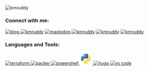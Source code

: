 <p align="left"><img align="center" src="https://github-readme-stats.vercel.app/api?username=kmruddy&show_icons=true&locale=en" alt="kmruddy" /></p>

<h3 align="left">Connect with me:</h3>
<p align="left">
<a href="https://www.kmruddy.com/" target="_blank" rel="noreferrer"> <img align="center" src="https://api.iconify.design/openmoji/globe-with-meridians.svg" alt="blog" width="40" height="40"/> </a>
<a href="https://twitter.com/kmruddy" target="blank"><img align="center" src="https://api.iconify.design/logos/twitter.svg" alt="kmruddy" height="40" width="40" /></a>
<a href="https://mastodon.kmruddy.com/@kmruddy" target="_blank" rel="noreferrer"> <img align="center" src="https://api.iconify.design/logos/mastodon-icon.svg" alt="mastodon" width="40" height="40"/> </a>
<a href="https://linkedin.com/in/kmruddy" target="blank"><img align="center" src="https://api.iconify.design/skill-icons/linkedin.svg" alt="kmruddy" height="40" width="40" /></a>
<a href="https://stackoverflow.com/users/8279879" target="blank"><img align="center" src="https://api.iconify.design/logos/stackoverflow-icon.svg" alt="kmruddy" height="40" width="40" /></a>
<a href="https://www.youtube.com/@kmruddy" target="blank"><img align="center" src="https://api.iconify.design/logos/youtube-icon.svg" alt="kmruddy" height="40" width="40" /></a>
</p>

<h3 align="left">Languages and Tools:</h3>
<p align="left"> <a href="https://terraform.io/" target="_blank" rel="noreferrer"> <img src="https://api.iconify.design/logos-terraform-icon.svg" alt="terraform" width="40" height="40"/> </a> <a href="https://packer.io" target="_blank" rel="noreferrer"> <img src="https://api.iconify.design/logos/packer.svg" alt="packer" width="40" height="40"/> </a> <a href="https://learn.microsoft.com/en-us/powershell/" target="_blank" rel="noreferrer"> <img src="https://api.iconify.design/vscode-icons/file-type-powershell.svg" alt="powershell" width="40" height="40"/> </a> <a href="https://www.python.org" target="_blank" rel="noreferrer"> <img src="https://raw.githubusercontent.com/devicons/devicon/master/icons/python/python-original.svg" alt="python" width="40" height="40"/> </a> <a href="https://gohugo.io/" target="_blank" rel="noreferrer"> <img src="https://api.iconify.design/logos-hugo.svg" alt="hugo" width="40" height="40"/> </a> <a href="https://code.visualstudio.com/" target="_blank" rel="noreferrer"> <img src="https://api.iconify.design/logos/visual-studio-code.svg" alt="vs code" width="40" height="40"/> </a> </p>
